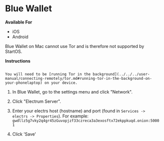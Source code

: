 # Blue Wallet

**Available For**

- iOS
- Android

Blue Wallet on Mac cannot use Tor and is therefore not supported by StartOS.

**Instructions**

```admonish note

You will need to be [running Tor in the background](../../../user-manual/connecting-remotely/tor.md#running-tor-in-the-background-on-your-phonelaptop) on your device.

```

1. In Blue Wallet, go to the settings menu and click "Network".

1. Click "Electrum Server".

1. Enter your electrs host (hostname) and port (found in `Services -> electrs -> Properties`). For example: `gwdllz5g7vky2q4gr45zGuvopjzf33czreca3a3exosftx72ekppkuqd.onion:50001`

1. Click 'Save'
